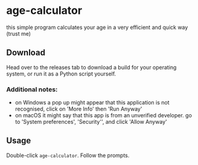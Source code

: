 # age-calculator

this simple program calculates your age in a very efficient and quick way (trust me)

## Download
Head over to the releases tab to download a build for your operating system, or run it as a Python script yourself.

### Additional notes:
* on Windows a pop up might appear that this application is not recognised, click on 'More Info' then 'Run Anyway'
* on macOS it might say that this app is from an unverified developer. go to 'System preferences', 'Security'', and click 'Allow Anyway'

## Usage
Double-click `age-calculator`. Follow the prompts.
